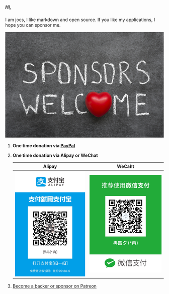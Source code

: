 ##### Hi,

I am jocs, I like markdown and open source. If you like my applications, I hope you can sponsor me.

![](https://github.com/Jocs/sponsor.me/blob/master/images/sponsors.jpg?raw=true)

1. **One time donation via [PayPal](https://paypal.me/ranluo?locale.x=zh_XC)**

2. **One time donation via Alipay or WeChat**

   | Alipay                                                                                             | WeCaht                                                                                             |
   |:--------------------------------------------------------------------------------------------------:|:--------------------------------------------------------------------------------------------------:|
   | <img src="https://github.com/Jocs/sponsor.me/blob/master/images/alipay.jpeg?raw=true" width="400"> | <img src="https://github.com/Jocs/sponsor.me/blob/master/images/wechat.jpeg?raw=true" width="400"> |

3. [Become a backer or sponsor on Patreon](https://www.patreon.com/ranluo)
